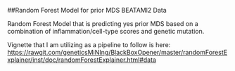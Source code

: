 ##Random Forest Model for prior MDS BEATAMl2 Data

Random Forest Model that is predicting yes prior MDS based on a combination of inflammation/cell-type scores and genetic mutation.

Vignette that I am utilizing as a pipeline to follow is here: 
https://rawgit.com/geneticsMiNIng/BlackBoxOpener/master/randomForestExplainer/inst/doc/randomForestExplainer.html#data






